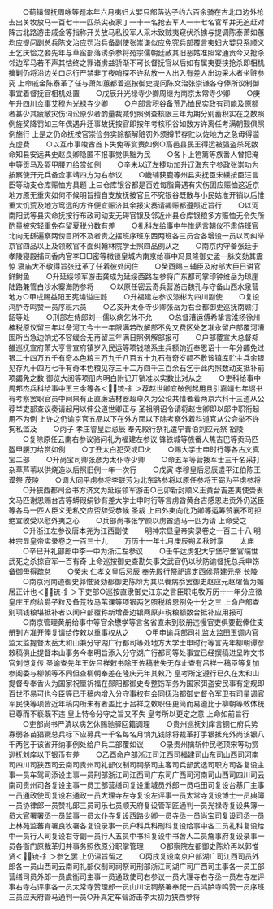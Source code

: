 <!-- { "loadSidebar": true } -->
　　○蓟镇督抚周咏等题本年六月夷妇大嬖只部落达子约六百余骑在古北口边外抢去出关牧放马一百七十一匹杀尖夜家丁一十一名抢去军人一十七名官军并无追赶对阵古北路游击戚金等指称开关放马私役军人采木致贼夷窥伏杀掳与提调陈泰萧如蕙均应提问副总兵陈文治应罚治兵备副使张崇谦似应免究兵部覆言夷妇大嬖只系顺义王乞庆恰之妾先年与草蛮部落诱杀参将苑宗儒朝廷赦其旧恶姑准照常通贡今又抢杀邻边军马若不声其怙终之罪诸虏益骄渐不可长督抚官以后如有属夷要挟抢杀即相机擒剿仍将沿边关口尽行严禁非丁夜哨探不许私放一人出入有差人出边采木者坐赃参究  上命戚金陈泰革了任与萧如蕙都着巡按御史提问陈文治张崇谦各夺俸所议制御事宜着督抚官相机处置
　　○戊辰升光禄寺少卿周继为南京太常寺少卿
　　○庚午升四川佥事艾穆为光禄寺少卿
　　○户部言积谷备荒乃恤民实政有司能及原额者甚少其疲敝灾伤词讼原少者酌量裁减仍照例查核限三年为期分别蓄积实在之数照例旌奖降罚如三年偶遇升迁事故抚按官即按年考核积谷如数方许离任考满朝觐俱照例施行  上是之仍命抚按官崇俭务实除额解赃罚外须撙节存贮以佐地方之急毋得滥支虚费
　　○以互市事竣酋首卜失兔等赏赉如例○高邑县民王得运被强盗杀死数命知县安远典史赵良卿隐匿不报事觉俱黜为民
　　○各卜上笆篱等族番人曾把淹中等贡马及盔甲腰刀给赏如例
　　○辛未以辽左捷功加升辽海东宁参政张崇功为按察使开元兵备佥事靖四方为右参议
　　○畿辅获鹿等州县灾抚臣宋纁按臣汪言臣等动支仓库赈恤方具题  上曰仓库银谷都是百姓每脂膏遇有灾伤固应赈恤这近京地方原无重灾如何不候明旨擅自支放抚按官且不究银谷既散与小民姑准开销以后惟重大饥荒及地方窎远的方许便宜赈济其余报灾奏请蠲赈都遵照近旨行
　　○以河南阳武等县灾命抚按行布政司动支无碍官银及邻近州县仓库银粮多方赈恤无令失所酌量被灾轻重免存留夏税分数有差
　　○礼科左给事中牛惟炳言朝仪不肃侍班官北向无繇遍察两傍目所不及者责之摆班序班东西两班各三员合各增设一员以司纠举京官四品以上及领敕官不面纠翰林院学士照四品例从之
　　○南京内守备张廷于  孝陵寝殿捕司香内官李□□密等橔锁皇城内南京给事中冯景隆御史孟一脉交劾其震惊  寝庙大不敬得旨张廷革了任着彼处闲住
　　○癸酉赐三辅臣及府部大臣日讲官鲜鲥鱼
　　○升延绥领军游击龚成为延绥西路左参将广东都司掌印钟维岳为琼崖陆路兼管白沙水寨海防参将
　　○以原任密云奇兵营游击魏孔与守备山西水泉营地方○甲戌赐益阳王宪熽谥庄懿
　　○升福建左参议漆彬为四川副使
　　○复设鸿胪寺鸣赞一员序班六员
　　○乙亥升太仆寺少卿张岳为右佥都御史巡抚南赣汀韶等处
　　○刑部左侍郎刘一儒以病乞休不允
　　○总督漕运傅希挚言淮扬徐州榷税原议留三年以备河工今十一年限满若改解部不免又费区处乞准永留户部覆河漕固所当急边饷尤不容缓合无再留三年满日照例解部报可
　　○户部覆宣大总督郑雒巡抚宣府萧大亨言宣府镇岁入民运等项钱粮系主兵额饷近奉恩诏十一年分蠲免过银二十四万五千有奇本色粮三万九千八百五十九石有奇岁额不敷该镇库贮主兵余银见存九十四万七千有奇本色粮见存三十二万四千三百余石乞于此内照数动支抵补前项蠲免之数  御览大阅等项册内明白附记开销准以实数比对从之
　　○吏科给事中周邦杰兵科给事中王三余等各＜锍-釒＞荐赵世卿宜破例起用且引嘉靖七年诏书有考察罢职官员中间果有正直廉洁材器超卓久为公论共惜者着两京六科十三道从公荐举吏部查议奏请起用以伸公道世卿正与  圣祖明诏令请将赵世卿即以郎中职衔起用不为例  上许之仍谕京官五品以下在外方面以下除考察外着科道官从公会举不许狥私滥及
　　○丙子  孝庄睿皇后忌辰  奉先殿行祭礼遣宁晋伯刘应元祭  裕陵
　　○复除原任云南右参议骆问礼为福建左参议  锋铁城等族番人焦吉巴等贡马匹盔甲腰刀给赏如例
　　○丁丑太白犯荧或□火
　　○赐大学士申时行等各古文真宝二部
　　○升尚宝司卿张彦为太仆寺少卿
　　○命五军等营拨军士三千名采打杂草芦苇以供烧造以后照旧例一年一次行
　　○戊寅  孝穆皇后忌辰遣平江伯陈王谟祭  茂陵
　　○调大同平虏参将李联芳为北东路参将以原任参将王弼为平虏参将
　　○升狭西都司佥书方济文为延绥领军游击○己卯新封顺义王黄台吉差夷使赍表文马匹谢恩赐台吉等蟒叚绢钞有差大学士申时行等言虏酋黄台吉感恩进贡外仍送臣等各马一匹人臣义无私交应否辞受恭候  圣裁  上曰外夷向化乃卿等运筹赞襄不可拒绝宜收受以慰外夷之心
　　○兵部尚书张学颜以虏酋遗马一匹为请  上命受之
　　○升浙江左参议唐本尧为江西副使
　　明神宗显皇帝实录卷之一百三十八
明神宗显皇帝实录卷之一百三十九
　　万历十一年七月庚辰朔孟秋时享
　　太庙
　　○辛巳升礼部郎中李一中为浙江左参议
　　○壬午达虏犯大宁堡守堡官端世武死之杀掠官军一百有奇  上命巡按御史查勘失事文武官仍以秋防谕督抚总兵申饬备御毋得疏怠
　　○癸未  仁孝文皇后忌辰  奉先殿行祭祀遣定西侯蒋建元祭  长陵
　　○南京河南道御史郭惟贤劾都御史陈炌为其以餋病忝罢御史赵应元赵燿皆为媚居正计也＜锍-釒＞下吏部○巡按直隶御史江东之言臣职屯牧万历十一年分应徵皇庄王府给爵子粒及备荒牧马苇课等项银两乞照税粮恩例免十分之三  上命户部查别项钱粮堪抵补者以闻户部覆称新增备边银两原非税粮额数合抵补应用报可
　　○南京管理黄册给事中等官余懋学等言各省直未到驳册违慢官吏俱要截俸住支册到方准开俸复请给传敕以重事权从之
　　○甲申谕兵部司礼监太监田玉调内官监太监提督太岳太和山兼分守湖广行都司等处地方大学士申时行等言先年柳朝谭彦敕稿俱止提督本山事务今奉明旨添入分守湖广行都司等处事宜已经撰稿进呈昨文书官刘恺复传  圣谕查先年王佐吕祥敕书除王佐稿散失无存止查有吕祥一稿臣等复加参阅委与柳朝等不同但查柳朝奉差在隆庆元年其敕乃  皇考所定遵行已久在太和山提督专奉香火为国家祝厘祈福在郧阳都御史专整饬军务为国家弭盗安民事有定规即百世不易可也今臣等已于稿内增入分守事权有会同抚治都御史督令军卫有司量调官军民快等项皆近年稿内所未有者盖比于吕祥之敕职任更简而易遵比于柳朝等敕体统已尊而不亵既不违  皇上特令分守之旨又不失  皇考所以更定之意  上命如前旨行
　　○吏部尚书严清以病乞休赐驰驿回籍调理
　　○贵州巡抚刘庠言铜仁府兵势寡弱各苗猖獗总兵标下应募兵一千名每名月饷九钱除将裁革打手银抵充外尚该银八千两乞于该省开纳事例处给户兵二部覆如议
　　○录贵州擒斩仲民老顶宋等功赏巡抚刘庠以下银币有差
　　○乙酉命户部浙江司江西司福建司山东司山西司河南司四川司狭西司云南司贵州司礼部仪制司祠祭司主客司兵部武选司职方司各复设主事一员车驾司添设主事一员刑部浙江司江西司广东司广西司河南司山西司四川司云南司贵州司各复设主事一员工部营缮司复设重城员外郎一员屯田司复设台基厂主事一员通政使司复设右通政一员大理寺左寺复设左评事一员太常寺复设博士一员典簿一员协律郎一员赞礼郎三员司乐七员顺天府复设管军匠通判一员光禄寺复设典簿一员大官署署丞一员监事一员太仆寺复设西路少卿一员寺丞一员尚宝司复设司丞一员上林苑监蕃育署良牧署各复设录事一员户科兵科刑科复设给事中各二员礼科复设给中一员行人司复设右寺副一员行人五员中书科复设中书舍人二员詹事府复设录事一员各衙门原裁革归并事务照依原分职掌管理
　　○都察院左都御史陈炌再以郭惟贤＜锍-釒＞参乞罢  上仍温旨留之
　　○丙戌复设南京户部湖广司江西司员外郎各一员山西司云南司礼部仪制司祠祭司刑部浙江司湖广司广西司主事各一员工部营缮司员外郎一员虞衡司主事一员通政使司右参议一员大理寺右寺丞一员左寺左评事右寺右评事各一员太常寺赞理郎一员山川坛祠祭署奉祀一员鸿胪寺鸣赞一员序班三员应天府管马通判一员○升真定车营游击李太初为狭西参将
